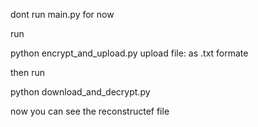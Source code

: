 dont run main.py for now

run

python encrypt_and_upload.py upload file: as .txt formate

then run

python download_and_decrypt.py

now you can see the reconstructef file
